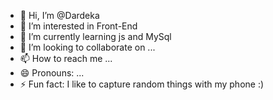 - 👋 Hi, I’m @Dardeka
- 👀 I’m interested in Front-End
- 🌱 I’m currently learning js and MySql
- 💞️ I’m looking to collaborate on ...
- 📫 How to reach me ...
- 😄 Pronouns: ...
- ⚡ Fun fact: I like to capture random things with my phone :)

<!---
Dardeka/Dardeka is a ✨ special ✨ repository because its `README.md` (this file) appears on your GitHub profile.
You can click the Preview link to take a look at your changes.
--->
